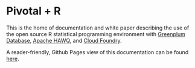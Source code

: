 Pivotal + R
==============
This is the home of documentation and white paper describing the use of the open source R statistical programming environment with [Greenplum Database](https://greenplum.org), [Apache HAWQ](https://hawq.incubator.apache.org), and [Cloud Foundry](https://www.cloudfoundry.org/).

A reader-friendly, Github Pages view of this documentation can be found [here](https://pivotalsoftware.github.io/gp-r/).
 
